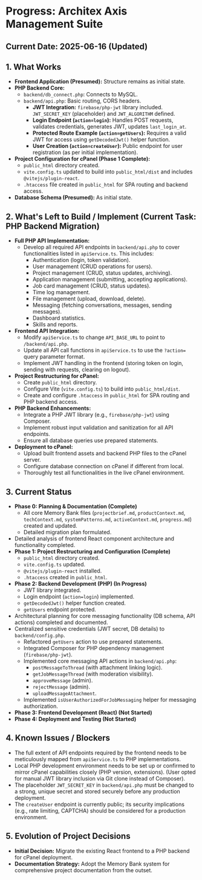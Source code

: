 # Progress: Architex Axis Management Suite

## Current Date: 2025-06-16 (Updated)

## 1. What Works

*   **Frontend Application (Presumed):** Structure remains as initial state.
*   **PHP Backend Core:**
    *   `backend/db_connect.php`: Connects to MySQL.
    *   `backend/api.php`: Basic routing, CORS headers.
        *   **JWT Integration:** `firebase/php-jwt` library included. `JWT_SECRET_KEY` (placeholder) and `JWT_ALGORITHM` defined.
        *   **Login Endpoint (`action=login`):** Handles POST requests, validates credentials, generates JWT, updates `last_login_at`.
        *   **Protected Route Example (`action=getUsers`):** Requires a valid JWT for access using `getDecodedJwt()` helper function.
        *   **User Creation (`action=createUser`):** Public endpoint for user registration (as per initial implementation).
*   **Project Configuration for cPanel (Phase 1 Complete):**
    *   `public_html` directory created.
    *   `vite.config.ts` updated to build into `public_html/dist` and includes `@vitejs/plugin-react`.
    *   `.htaccess` file created in `public_html` for SPA routing and backend access.
*   **Database Schema (Presumed):** As initial state.

## 2. What's Left to Build / Implement (Current Task: PHP Backend Migration)

*   **Full PHP API Implementation:**
    *   Develop all required API endpoints in `backend/api.php` to cover functionalities listed in `apiService.ts`. This includes:
        *   Authentication (login, token validation).
        *   User management (CRUD operations for users).
        *   Project management (CRUD, status updates, archiving).
        *   Application management (submitting, accepting applications).
        *   Job card management (CRUD, status updates).
        *   Time log management.
        *   File management (upload, download, delete).
        *   Messaging (fetching conversations, messages, sending messages).
        *   Dashboard statistics.
        *   Skills and reports.
*   **Frontend API Integration:**
    *   Modify `apiService.ts` to change `API_BASE_URL` to point to `/backend/api.php`.
    *   Update all API call functions in `apiService.ts` to use the `?action=` query parameter format.
    *   Implement JWT handling in the frontend (storing token on login, sending with requests, clearing on logout).
*   **Project Restructuring for cPanel:**
    *   Create `public_html` directory.
    *   Configure Vite (`vite.config.ts`) to build into `public_html/dist`.
    *   Create and configure `.htaccess` in `public_html` for SPA routing and PHP backend access.
*   **PHP Backend Enhancements:**
    *   Integrate a PHP JWT library (e.g., `firebase/php-jwt`) using Composer.
    *   Implement robust input validation and sanitization for all API endpoints.
    *   Ensure all database queries use prepared statements.
*   **Deployment to cPanel:**
    *   Upload built frontend assets and backend PHP files to the cPanel server.
    *   Configure database connection on cPanel if different from local.
    *   Thoroughly test all functionalities in the live cPanel environment.

## 3. Current Status

*   **Phase 0: Planning & Documentation (Complete)**
    *   All core Memory Bank files (`projectbrief.md`, `productContext.md`, `techContext.md`, `systemPatterns.md`, `activeContext.md`, `progress.md`) created and updated.
    *   Detailed migration plan formulated.
*   Detailed analysis of frontend React component architecture and functionality completed.
*   **Phase 1: Project Restructuring and Configuration (Complete)**
    *   `public_html` directory created.
    *   `vite.config.ts` updated.
    *   `@vitejs/plugin-react` installed.
    *   `.htaccess` created in `public_html`.
*   **Phase 2: Backend Development (PHP) (In Progress)**
    *   JWT library integrated.
    *   Login endpoint (`action=login`) implemented.
    *   `getDecodedJwt()` helper function created.
    *   `getUsers` endpoint protected.
*   Architectural planning for core messaging functionality (DB schema, API actions) completed and documented.
*   Centralized sensitive credentials (JWT secret, DB details) to `backend/config.php`.
    *   Refactored `getUsers` action to use prepared statements.
    *   Integrated Composer for PHP dependency management (`firebase/php-jwt`).
    *   Implemented core messaging API actions in `backend/api.php`:
        *   `postMessageToThread` (with attachment linking logic).
        *   `getJobMessageThread` (with moderation visibility).
        *   `approveMessage` (admin).
        *   `rejectMessage` (admin).
        *   `uploadMessageAttachment`.
    *   Implemented `isUserAuthorizedForJobMessaging` helper for messaging authorization.
*   **Phase 3: Frontend Development (React) (Not Started)**
*   **Phase 4: Deployment and Testing (Not Started)**

## 4. Known Issues / Blockers

*   The full extent of API endpoints required by the frontend needs to be meticulously mapped from `apiService.ts` to PHP implementations.
*   Local PHP development environment needs to be set up or confirmed to mirror cPanel capabilities closely (PHP version, extensions). (User opted for manual JWT library inclusion via Git clone instead of Composer).
*   The placeholder `JWT_SECRET_KEY` in `backend/api.php` must be changed to a strong, unique secret and stored securely before any production deployment.
*   The `createUser` endpoint is currently public; its security implications (e.g., rate limiting, CAPTCHA) should be considered for a production environment.

## 5. Evolution of Project Decisions

*   **Initial Decision:** Migrate the existing React frontend to a PHP backend for cPanel deployment.
*   **Documentation Strategy:** Adopt the Memory Bank system for comprehensive project documentation from the outset.
